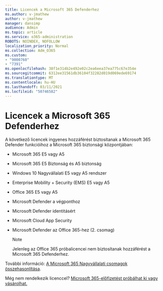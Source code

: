 ```yaml
---
title: Licencek a Microsoft 365 Defenderhez
ms.author: v-jmathew
author: v-jmathew
manager: dansimp
audience: Admin
ms.topic: article
ms.service: o365-administration
ROBOTS: NOINDEX, NOFOLLOW
localization_priority: Normal
ms.collection: Adm_O365
ms.custom:
- "9000760"
- "7391"
ms.openlocfilehash: 38f1e314b2e492e02c2ea6eea37ea775c67e354e
ms.sourcegitcommit: 6312ee31561db36104f32282d019d069ede69174
ms.translationtype: MT
ms.contentlocale: hu-HU
ms.lasthandoff: 03/11/2021
ms.locfileid: "50746582"
---
```

# <a name="licenses-for-microsoft-365-defender"></a>Licencek a Microsoft 365 Defenderhez

A következő licencek ingyenes hozzáférést biztosítanak a Microsoft 365 Defender funkcióihoz a Microsoft 365 biztonsági központjában:

- Microsoft 365 E5 vagy A5
- Microsoft 365 E5 Biztonság és A5 biztonság
- Windows 10 Nagyvállalati E5 vagy A5 rendszer
- Enterprise Mobility + Security (EMS) E5 vagy A5
- Office 365 E5 vagy A5
- Microsoft Defender a végponthoz
- Microsoft Defender identitásért
- Microsoft Cloud App Security
- Microsoft Defender az Office 365-hez (2. csomag)

    > [!NOTE]
    > Jelenleg az Office 365 próbalicencei nem biztosítanak hozzáférést a Microsoft 365 Defenderhez.

További információ: [A Microsoft 365 Nagyvállalati csomagok összehasonlítása](https://go.microsoft.com/fwlink/?linkid=2143458).

Még nem rendelkezik licenccel? [Microsoft 365-előfizetést próbálhat ki vagy vásárolhat.](https://go.microsoft.com/fwlink/?linkid=2143625)
